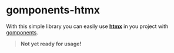 # gomponents-htmx


With this simple library you can easily use **[htmx](https://htmx.org)** in you project with 
[gomponents](http://gomponents.com).


> **Not yet ready for usage!**